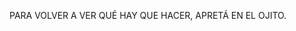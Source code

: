PARA VOLVER A VER QUÉ HAY QUE HACER, APRETÁ EN EL OJITO.<img class="mu-kindergarten-button-image" src="https://mumuki.io/static/show-context.svg" alt="">
